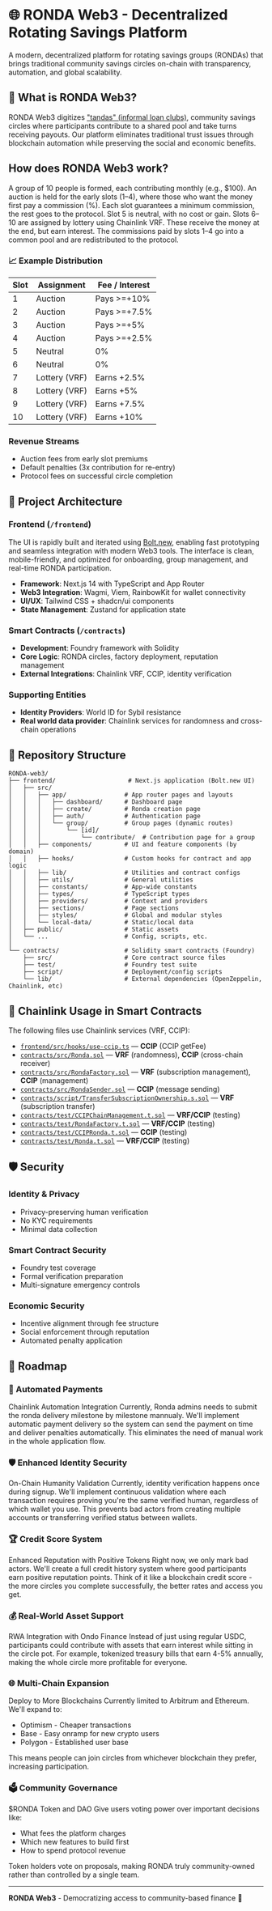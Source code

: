 # 🌐 RONDA Web3 - Decentralized Rotating Savings Platform

A modern, decentralized platform for rotating savings groups (RONDAs) that brings traditional community savings circles on-chain with transparency, automation, and global scalability.

## 🎯 What is RONDA Web3?

RONDA Web3 digitizes ["tandas" (informal loan clubs)](https://en.wikipedia.org/wiki/Tanda_(informal_loan_club)), community savings circles where participants contribute to a shared pool and take turns receiving payouts. Our platform eliminates traditional trust issues through blockchain automation while preserving the social and economic benefits.

## How does RONDA Web3 work?

A group of 10 people is formed, each contributing monthly (e.g., $100).
An auction is held for the early slots (1–4), where those who want the money first pay a commission (%). Each slot guarantees a minimum commission, the rest goes to the protocol.
Slot 5 is neutral, with no cost or gain.
Slots 6–10 are assigned by lottery using Chainlink VRF. These receive the money at the end, but earn interest.
The commissions paid by slots 1–4 go into a common pool and are redistributed to the protocol.


### 📈 Example Distribution

| Slot | Assignment      | Fee / Interest |
|------|----------------|---------------|
| 1    | Auction        | Pays >=+10%   |
| 2    | Auction        | Pays >=+7.5%  |
| 3    | Auction        | Pays >=+5%    |
| 4    | Auction        | Pays >=+2.5%  |
| 5    | Neutral        | 0%            |
| 6    | Neutral        | 0%            |
| 7    | Lottery (VRF)  | Earns +2.5%   |
| 8    | Lottery (VRF)  | Earns +5%     |
| 9    | Lottery (VRF)  | Earns +7.5%   |
| 10   | Lottery (VRF)  | Earns +10%    |


### Revenue Streams
- Auction fees from early slot premiums
- Default penalties (3x contribution for re-entry)
- Protocol fees on successful circle completion

## 🚀 Project Architecture

### Frontend (`/frontend`)
The UI is rapidly built and iterated using [Bolt.new](https://bolt.new), enabling fast prototyping and seamless integration with modern Web3 tools. The interface is clean, mobile-friendly, and optimized for onboarding, group management, and real-time RONDA participation.

- **Framework**: Next.js 14 with TypeScript and App Router
- **Web3 Integration**: Wagmi, Viem, RainbowKit for wallet connectivity
- **UI/UX**: Tailwind CSS + shadcn/ui components
- **State Management**: Zustand for application state

### Smart Contracts (`/contracts`)
- **Development**: Foundry framework with Solidity
- **Core Logic**: RONDA circles, factory deployment, reputation management
- **External Integrations**: Chainlink VRF, CCIP, identity verification

### Supporting Entities
- **Identity Providers**: World ID for Sybil resistance
- **Real world data provider**: Chainlink services for randomness and cross-chain operations


## 📁 Repository Structure

```
RONDA-web3/
├── frontend/                    # Next.js application (Bolt.new UI)
│   ├── src/
│   │   ├── app/                # App router pages and layouts
│   │   │   ├── dashboard/      # Dashboard page
│   │   │   ├── create/         # Ronda creation page
│   │   │   ├── auth/           # Authentication page
│   │   │   └── group/          # Group pages (dynamic routes)
│   │   │       └── [id]/
│   │   │           └── contribute/  # Contribution page for a group
│   │   ├── components/         # UI and feature components (by domain)
│   │   ├── hooks/              # Custom hooks for contract and app logic
│   │   ├── lib/                # Utilities and contract configs
│   │   ├── utils/              # General utilities
│   │   ├── constants/          # App-wide constants
│   │   ├── types/              # TypeScript types
│   │   ├── providers/          # Context and providers
│   │   ├── sections/           # Page sections
│   │   ├── styles/             # Global and modular styles
│   │   └── local-data/         # Static/local data
│   ├── public/                 # Static assets
│   └── ...                     # Config, scripts, etc.
│
└── contracts/                  # Solidity smart contracts (Foundry)
    ├── src/                    # Core contract source files
    ├── test/                   # Foundry test suite
    ├── script/                 # Deployment/config scripts
    └── lib/                    # External dependencies (OpenZeppelin, Chainlink, etc)
```

## 🔗 Chainlink Usage in Smart Contracts

The following files use Chainlink services (VRF, CCIP):

- [`frontend/src/hooks/use-ccip.ts`](frontend/src/hooks/use-ccip.ts) — **CCIP** (CCIP getFee)
- [`contracts/src/Ronda.sol`](contracts/src/Ronda.sol) — **VRF** (randomness), **CCIP** (cross-chain receiver)
- [`contracts/src/RondaFactory.sol`](contracts/src/RondaFactory.sol) — **VRF** (subscription management), **CCIP** (management)
- [`contracts/src/RondaSender.sol`](contracts/src/RondaSender.sol) — **CCIP** (message sending)
- [`contracts/script/TransferSubscriptionOwnership.s.sol`](contracts/script/TransferSubscriptionOwnership.s.sol) — **VRF** (subscription transfer)
- [`contracts/test/CCIPChainManagement.t.sol`](contracts/test/CCIPChainManagement.t.sol) — **VRF/CCIP** (testing)
- [`contracts/test/RondaFactory.t.sol`](contracts/test/RondaFactory.t.sol) — **VRF/CCIP** (testing)
- [`contracts/test/CCIPRonda.t.sol`](contracts/test/CCIPRonda.t.sol) — **CCIP** (testing)
- [`contracts/test/Ronda.t.sol`](contracts/test/Ronda.t.sol) — **VRF/CCIP** (testing)

## 🛡️ Security

### Identity & Privacy
- Privacy-preserving human verification
- No KYC requirements
- Minimal data collection

### Smart Contract Security
- Foundry test coverage
- Formal verification preparation
- Multi-signature emergency controls

### Economic Security
- Incentive alignment through fee structure
- Social enforcement through reputation
- Automated penalty application

## 🔮 Roadmap

### 🤖 Automated Payments
Chainlink Automation Integration
Currently, Ronda admins needs to submit the ronda delivery milestone by milestone mannualy. We'll implement automatic payment delivery so the system can send the payment on time and deliver penalties automatically. This eliminates the need of manual work in the whole application flow.

### 🛡️ Enhanced Identity Security
On-Chain Humanity Validation
Currently, identity verification happens once during signup. We'll implement continuous validation where each transaction requires proving you're the same verified human, regardless of which wallet you use. This prevents bad actors from creating multiple accounts or transferring verified status between wallets.

### 🏆 Credit Score System
Enhanced Reputation with Positive Tokens
Right now, we only mark bad actors. We'll create a full credit history system where good participants earn positive reputation points. Think of it like a blockchain credit score - the more circles you complete successfully, the better rates and access you get.

### 💰 Real-World Asset Support
RWA Integration with Ondo Finance
Instead of just using regular USDC, participants could contribute with assets that earn interest while sitting in the circle pot. For example, tokenized treasury bills that earn 4-5% annually, making the whole circle more profitable for everyone.

### 🌐 Multi-Chain Expansion
Deploy to More Blockchains
Currently limited to Arbitrum and Ethereum. We'll expand to:

- Optimism - Cheaper transactions
- Base - Easy onramp for new crypto users
- Polygon - Established user base

This means people can join circles from whichever blockchain they prefer, increasing participation.

### 🗳️ Community Governance
$RONDA Token and DAO
Give users voting power over important decisions like:

- What fees the platform charges
- Which new features to build first
- How to spend protocol revenue

Token holders vote on proposals, making RONDA truly community-owned rather than controlled by a single team.

---

**RONDA Web3** - Democratizing access to community-based finance 🚀